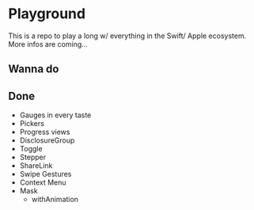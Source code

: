 # Playground

This is a repo to play a long w/ everything in the Swift/ Apple ecosystem.
More infos are coming...

## Wanna do

## Done

- Gauges in every taste
- Pickers
- Progress views
- DisclosureGroup
- Toggle
- Stepper
- ShareLink
- Swipe Gestures
- Context Menu
- Mask
    - withAnimation
